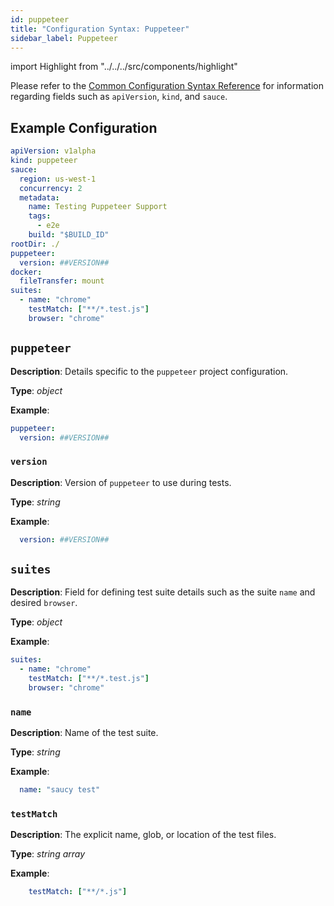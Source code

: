 ```yaml
---
id: puppeteer
title: "Configuration Syntax: Puppeteer"
sidebar_label: Puppeteer
---
```


import Highlight from "../../../src/components/highlight"

Please refer to the [Common Configuration Syntax Reference](/testrunner-toolkit/configuration#common-syntax-reference) for information regarding fields such as `apiVersion`, `kind`, and `sauce`.

## Example Configuration

```yaml
apiVersion: v1alpha
kind: puppeteer
sauce:
  region: us-west-1
  concurrency: 2
  metadata:
    name: Testing Puppeteer Support
    tags:
      - e2e
    build: "$BUILD_ID"
rootDir: ./
puppeteer:
  version: ##VERSION##
docker:
  fileTransfer: mount
suites:
  - name: "chrome"
    testMatch: ["**/*.test.js"]
    browser: "chrome"
```

## `puppeteer`

__Description__: Details specific to the `puppeteer` project configuration.

__Type__: *object*

__Example__:
```yaml
puppeteer:
  version: ##VERSION##
```

### `version`

__Description__: Version of `puppeteer` to use during tests.

__Type__: *string*

__Example__:
```yaml
  version: ##VERSION##
```

## `suites`

__Description__: Field for defining test suite details such as the suite `name` and desired `browser`.

__Type__: *object*

__Example__:
```yaml
suites:
  - name: "chrome"
    testMatch: ["**/*.test.js"]
    browser: "chrome"
```

### `name`

__Description__: Name of the test suite.

__Type__: *string*

__Example__:
```yaml
  name: "saucy test"
```

### `testMatch`

__Description__: The explicit name, glob, or location of the test files.

__Type__: *string array*

__Example__:
```yaml
    testMatch: ["**/*.js"]
```
